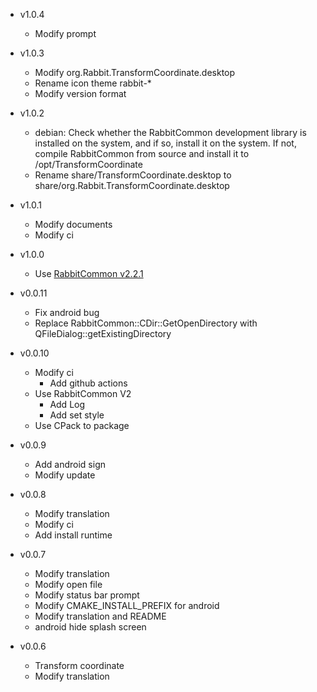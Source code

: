 - v1.0.4
  - Modify prompt

- v1.0.3
  - Modify org.Rabbit.TransformCoordinate.desktop
  - Rename icon theme rabbit-*
  - Modify version format

- v1.0.2
  - debian: Check whether the RabbitCommon development library
    is installed on the system, and if so, install it on the system.
    If not, compile RabbitCommon from source
    and install it to /opt/TransformCoordinate
  - Rename share/TransformCoordinate.desktop to share/org.Rabbit.TransformCoordinate.desktop

- v1.0.1
  - Modify documents
  - Modify ci

- v1.0.0
  - Use [RabbitCommon v2.2.1](https://github.com/KangLin/RabbitCommon/releases/tag/v2.2.1)

- v0.0.11
  + Fix android bug
  + Replace RabbitCommon::CDir::GetOpenDirectory with QFileDialog::getExistingDirectory

- v0.0.10
  + Modify ci
    + Add github actions
  + Use RabbitCommon V2
    + Add Log
    + Add set style
  + Use CPack to package

- v0.0.9
  + Add android sign
  + Modify update

- v0.0.8
  + Modify translation
  + Modify ci
  + Add install runtime

- v0.0.7
  + Modify translation
  + Modify open file
  + Modify status bar prompt
  + Modify CMAKE_INSTALL_PREFIX for android
  + Modify translation and README
  + android hide splash screen

- v0.0.6
  + Transform coordinate
  + Modify translation
